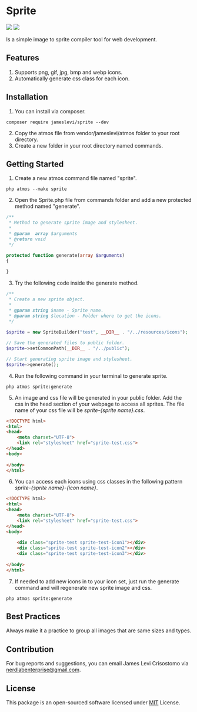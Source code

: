 # Sprite

![](https://img.shields.io/badge/packagist-v1.0.8-informational?style=flat&logo=<LOGO_NAME>&logoColor=white&color=2bbc8a) ![](https://img.shields.io/badge/license-MIT-informational?style=flat&logo=<LOGO_NAME>&logoColor=white&color=2bbc8a)
 
Is a simple image to sprite compiler tool for web development.

## Features ##
1. Supports png, gif, jpg, bmp and webp icons.
2. Automatically generate css class for each icon.

## Installation ##
1. You can install via composer.
```
composer require jameslevi/sprite --dev
```
2. Copy the atmos file from vendor/jameslevi/atmos folder to your root directory.  
3. Create a new folder in your root directory named commands.

## Getting Started ##
1. Create a new atmos command file named "sprite".
```
php atmos --make sprite
```
2. Open the Sprite.php file from commands folder and add a new protected method named "generate".
```php
/**
 * Method to generate sprite image and stylesheet.
 *
 * @param  array $arguments
 * @return void
 */

protected function generate(array $arguments)
{
     
}
```
3. Try the following code inside the generate method.
```php
/**
 * Create a new sprite object.
 * 
 * @param string $name - Sprite name.
 * @param string $location - Folder where to get the icons.
 */
 
$sprite = new SpriteBuilder("test", __DIR__ . "/../resources/icons");

// Save the generated files to public folder.
$sprite->setCommonPath(__DIR__ . "/../public");

// Start generating sprite image and stylesheet.
$sprite->generate();
```
4. Run the following command in your terminal to generate sprite.
```
php atmos sprite:generate
```
5. An image and css file will be generated in your public folder. Add the css in the head section of your webpage to access all sprites. The file name of your css file will be *sprite-{sprite name}.css*.
```html
<!DOCTYPE html>
<html>
<head>
    <meta charset="UTF-8">
    <link rel="stylesheet" href="sprite-test.css">
</head> 
<body>
  
</body>
</html>
```
6. You can access each icons using css classes in the following pattern *sprite-{sprite name}-{icon name}*.
```html
<!DOCTYPE html>
<html>
<head>
    <meta charset="UTF-8">
    <link rel="stylesheet" href="sprite-test.css">
</head> 
<body>
 
    <div class="sprite-test sprite-test-icon1"></div>
    <div class="sprite-test sprite-test-icon2"></div>
    <div class="sprite-test sprite-test-icon3"></div>
 
</body>
</html> 
```
7. If needed to add new icons in to your icon set, just run the generate command and will regenerate new sprite image and css.
```
php atmos sprite:generate
```

## Best Practices ##
Always make it a practice to group all images that are same sizes and types.  

## Contribution ##
For bug reports and suggestions, you can email James Levi Crisostomo via nerdlabenterprise@gmail.com.  

## License ##
This package is an open-sourced software licensed under [MIT](https://opensource.org/licenses/MIT) License.

